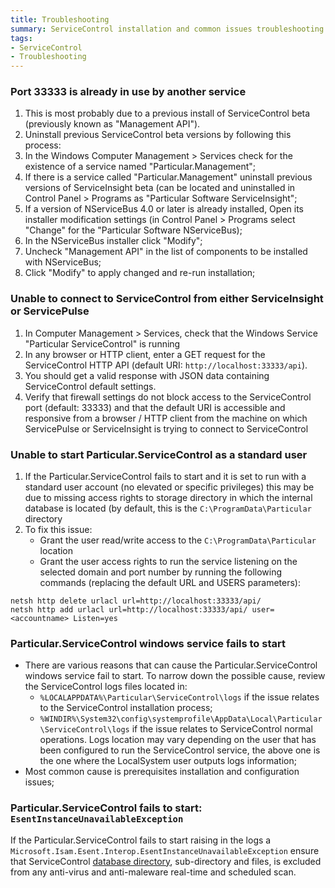 ```yaml
---
title: Troubleshooting
summary: ServiceControl installation and common issues troubleshooting
tags:
- ServiceControl
- Troubleshooting
---
```


### Port 33333 is already in use by another service

1. This is most probably due to a previous install of ServiceControl beta (previously known as "Management API").
1. Uninstall previous ServiceControl beta versions by following this process:
1. In the Windows Computer Management > Services check for the existence of a service named "Particular.Management";
1. If there is a service called "Particular.Management" uninstall previous versions of ServiceInsight beta (can be located and uninstalled in Control Panel > Programs as "Particular Software ServiceInsight";
1. If a version of NServiceBus 4.0 or later is already installed, Open its installer modification settings (in Control Panel > Programs select "Change" for the "Particular Software NServiceBus);
1. In the NServiceBus installer click "Modify";
1. Uncheck "Management API" in the list of components to be installed with NServiceBus;
1. Click "Modify" to apply changed and re-run installation;

### Unable to connect to ServiceControl from either ServiceInsight or ServicePulse

1. In Computer Management > Services, check that the Windows Service "Particular ServiceControl" is running
1. In any browser or HTTP client, enter a GET request for the ServiceControl HTTP API (default URI: `http://localhost:33333/api`). 
1. You should get a valid response with JSON data containing ServiceControl default settings.
1. Verify that firewall settings do not block access to the ServiceControl port (default: 33333) and that the default URI is accessible and responsive from a browser / HTTP client from the machine on which ServicePulse or ServiceInsight is trying to connect to ServiceControl

### Unable to start Particular.ServiceControl as a standard user

1. If the Particular.ServiceControl fails to start and it is set to run with a standard user account (no elevated or specific privileges) this may be due to missing access rights to storage directory in which the internal database is located (by default, this is the `C:\ProgramData\Particular` directory
2. To fix this issue:
   * Grant the user read/write access to the `C:\ProgramData\Particular` location
   * Grant the user access rights to run the service listening on the selected domain and port number by running the following commands (replacing the default URL and USERS parameters):
   
```
netsh http delete urlacl url=http://localhost:33333/api/
netsh http add urlacl url=http://localhost:33333/api/ user=<accountname> Listen=yes
```

### Particular.ServiceControl windows service fails to start

* There are various reasons that can cause the Particular.ServiceControl windows service fail to start. To narrow down the possible cause, review the ServiceControl logs files located in:
    * `%LOCALAPPDATA%\Particular\ServiceControl\logs` if the issue relates to the ServiceControl installation process;
    * `%WINDIR%\System32\config\systemprofile\AppData\Local\Particular\ServiceControl\logs` if the issue relates to ServiceControl normal operations. Logs location may vary depending on the user that has been configured to run the ServiceControl service, the above one is the one where the LocalSystem user outputs logs information;
* Most common cause is prerequisites installation and configuration issues;

### Particular.ServiceControl fails to start: `EsentInstanceUnavailableException`

If the Particular.ServiceControl fails to start raising in the logs a `Microsoft.Isam.Esent.Interop.EsentInstanceUnavailableException` ensure that ServiceControl [database directory](configure-ravendb-location.md), sub-directory and files, is excluded from any anti-virus and anti-maleware real-time and scheduled scan.